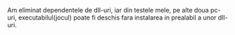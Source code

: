 Am eliminat dependentele de dll-uri, iar din testele mele, pe alte doua pc-uri, executabilul(jocul) poate fi deschis fara instalarea in prealabil a unor dll-uri.